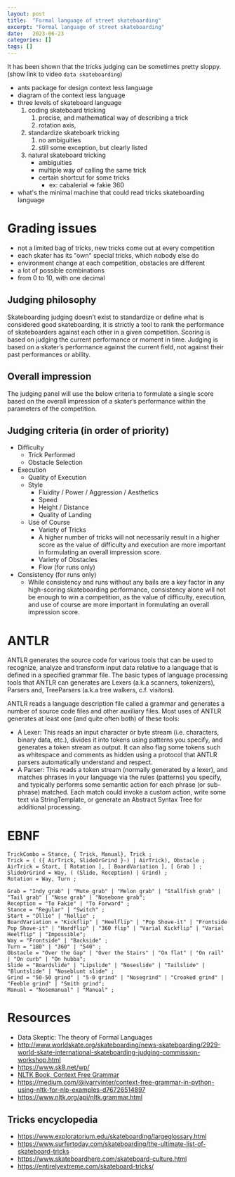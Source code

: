 ```yaml
---
layout: post
title:  "Formal language of street skateboarding"
excerpt: "Formal language of street skateboarding"
date:   2023-06-23
categories: []
tags: []
---
```





It has been shown that the tricks judging can be sometimes pretty sloppy. (show link to video `data skateboarding`)

* ants package for design context less language
* diagram of the context less language
* three levels of skateboard language
  1. coding skateboard tricking
     1. precise, and mathematical way of describing a trick
     2. rotation axis, 
  2. standardize skateboark tricking
     1. no ambiguities
     2. still some exception, but clearly listed
  3. natural skateboard tricking
     * ambiguities
     * multiple way of calling the same trick
     * certain shortcut for some tricks
       * ex: cabalerial => fakie 360
* what's the minimal machine that could read tricks skateboarding language

# Grading issues
* not a limited bag of tricks, new tricks come out at every competition
* each skater has its "own" special tricks, which nobody else do
* environment change at each competition, obstacles are different
* a lot of possible combinations
* from 0 to 10, with one decimal


## Judging philosophy

Skateboarding judging doesn’t exist to standardize or define what is considered good skateboarding, it is strictly a tool to rank the performance of skateboarders against each other in a given competition.
Scoring is based on judging the current performance or moment in time.
Judging is based on a skater’s performance against the current field, not against their past performances or ability.

## Overall impression

The judging panel will use the below criteria to formulate a single score based on the overall impression of a skater’s performance within the parameters of the competition.

## Judging criteria (in order of priority)

* Difficulty
  * Trick Performed
  * Obstacle Selection
* Execution
  * Quality of Execution
  * Style
    * Fluidity / Power / Aggression / Aesthetics
    * Speed
    * Height / Distance
    * Quality of Landing
  * Use of Course
    * Variety of Tricks
    * A higher number of tricks will not necessarily result in a higher score as the value of difficulty and execution are more important in formulating an overall impression score.
    * Variety of Obstacles
    * Flow (for runs only)
* Consistency (for runs only)
  * While consistency and runs without any bails are a key factor in any high-scoring skateboarding performance, consistency alone will not be enough to win a competition, as the value of difficulty, execution, and use of course are more important in formulating an overall impression score.

# ANTLR
ANTLR generates the source code for various tools that can be used to recognize, analyze and transform input data relative to a language that is defined in a specified grammar file. The basic types of language processing tools that ANTLR can generates are Lexers (a.k.a scanners, tokenizers), Parsers and, TreeParsers (a.k.a tree walkers, c.f. visitors).

ANTLR reads a language description file called a grammar and generates a number of source code files and other auxiliary files. Most uses of ANTLR generates at least one (and quite often both) of these tools:

* A Lexer: This reads an input character or byte stream (i.e. characters, binary data, etc.), divides it into tokens using patterns you specify, and generates a token stream as output. It can also flag some tokens such as whitespace and comments as hidden using a protocol that ANTLR parsers automatically understand and respect.
* A Parser: This reads a token stream (normally generated by a lexer), and matches phrases in your language via the rules (patterns) you specify, and typically performs some semantic action for each phrase (or sub-phrase) matched. Each match could invoke a custom action, write some text via StringTemplate, or generate an Abstract Syntax Tree for additional processing.

# EBNF
```ebnf
TrickCombo = Stance, { Trick, Manual}, Trick ;
Trick = ( ({ AirTrick, SlideOrGrind }-) | AirTrick), Obstacle ;
AirTrick = Start, [ Rotation ], [ BoardVariation ], [ Grab ] ;
SlideOrGrind = Way, ( (Slide, Reception) | Grind) ;
Rotation = Way, Turn ;

Grab = "Indy grab" | "Mute grab" | "Melon grab" | "Stallfish grab" | "Tail grab" | "Nose grab" | "Nosebone grab";
Reception = "To Fakie" | "To Forward" ;
Stance = "Regular" | "Switch" ;
Start = "Ollie" | "Nollie" ;
BoardVariation = "Kickflip" | "Heelflip" | "Pop Shove-it" | "Frontside Pop Shove-it" | "Hardflip" | "360 flip" | "Varial Kickflip" | "Varial Heelflip" | "Impossible";
Way = "Frontside" | "Backside" ;
Turn = "180" | "360" | "540" ;
Obstacle = "Over the Gap" | "Over the Stairs" | "On flat" | "On rail" | "On curb" | "On hubba";
Slide = "Boardslide" | "Lipslide" | "Noseslide" | "Tailslide" | "Bluntslide" | "Noseblunt slide" ;
Grind = "50-50 grind" | "5-0 grind" | "Nosegrind" | "Crooked grind" | "Feeble grind" | "Smith grind";
Manual = "Nosemanual" | "Manual" ;
```

# Resources
* Data Skeptic: The theory of Formal Languages
* http://www.worldskate.org/skateboarding/news-skateboarding/2929-world-skate-international-skateboarding-judging-commission-workshop.html
* https://www.sk8.net/wp/
* [NLTK Book, Context Free Grammar](https://www.nltk.org/book/ch08.html)
* https://medium.com/@ivarrvinter/context-free-grammar-in-python-using-nltk-for-nlp-examples-d76726514897
* https://www.nltk.org/api/nltk.grammar.html

## Tricks encyclopedia
* https://www.exploratorium.edu/skateboarding/largeglossary.html
* https://www.surfertoday.com/skateboarding/the-ultimate-list-of-skateboard-tricks
* https://www.skateboardhere.com/skateboard-culture.html
* https://entirelyextreme.com/skateboard-tricks/